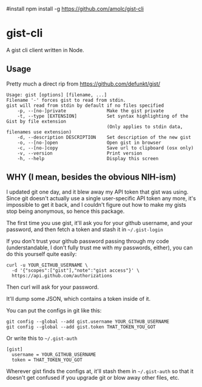 #install
npm install -g https://github.com/amolc/gist-cli


# gist-cli

A gist cli client written in Node.

## Usage

Pretty much a direct rip from https://github.com/defunkt/gist/

```
Usage: gist [options] [filename, ...]
Filename '-' forces gist to read from stdin.
gist will read from stdin by default if no files specified
    -p, --[no-]private               Make the gist private
    -t, --type [EXTENSION]           Set syntax highlighting of the Gist by file extension
                                     (Only applies to stdin data, filenames use extension)
    -d, --description DESCRIPTION    Set description of the new gist
    -o, --[no-]open                  Open gist in browser
    -c, --[no-]copy                  Save url to clipboard (osx only)
    -v, --version                    Print version
    -h, --help                       Display this screen
```

## WHY  (I mean, besides the obvious NIH-ism)

I updated git one day, and it blew away my API token that gist was
using.  Since git doesn't actually use a single user-specific API
token any more, it's impossible to get it back, and I couldn't figure
out how to make my gists stop being anonymous, so hence this package.

The first time you use gist, it'll ask you for your github username,
and your password, and then fetch a token and stash it in
`~/.gist-login`

If you don't trust your github password passing through my code
(understandable, I don't fully trust me with my passwords, either),
you can do this yourself quite easily:

```
curl -u YOUR_GITHUB_USERNAME \
  -d '{"scopes":["gist"],"note":"gist access"}' \
  https://api.github.com/authorizations
```

Then curl will ask for your password.

It'll dump some JSON, which contains a token inside of it.

You can put the configs in git like this:

```
git config --global --add gist.username YOUR_GITHUB_USERNAME
git config --global --add gist.token THAT_TOKEN_YOU_GOT
```

Or write this to `~/.gist-auth`

```
[gist]
  username = YOUR_GITHUB_USERNAME
  token = THAT_TOKEN_YOU_GOT
```

Wherever gist finds the configs at, it'll stash them in `~/.gist-auth`
so that it doesn't get confused if you upgrade git or blow away other
files, etc.
